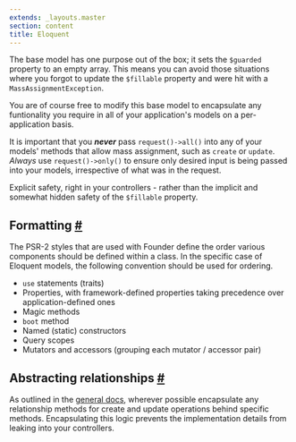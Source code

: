 ```yaml
---
extends: _layouts.master
section: content
title: Eloquent
---
```


The base model has one purpose out of the box; it sets the `$guarded` property to an empty array. This means you can avoid those situations where you forgot to update the `$fillable` property and were hit with a `MassAssignmentException`.

You are of course free to modify this base model to encapsulate any funtionality you require in all of your application's models on a per-application basis.

It is important that you ***never*** pass `request()->all()` into any of your models' methods that allow mass assignment, such as `create` or `update`. *Always* use `request()->only()` to ensure only desired input is being passed into your models, irrespective of what was in the request.

Explicit safety, right in your controllers - rather than the implicit and somewhat hidden safety of the `$fillable` property.

## Formatting <a class="text-grey" name="formatting" href="#formatting">#</a>

The PSR-2 styles that are used with Founder define the order various components should be defined within a class. In the specific case of Eloquent models, the following convention should be used for ordering.

* `use` statements (traits)
* Properties, with framework-defined properties taking precedence over application-defined ones
* Magic methods
* `boot` method
* Named (static) constructors
* Query scopes
* Mutators and accessors (grouping each mutator / accessor pair)

## Abstracting relationships <a class="text-grey" name="abstracting-relationships" href="#abstracting-relationships">#</a>

As outlined in the [general docs](/general#dont-talk-to-strangers), wherever possible encapsulate any relationship methods for create and update operations behind specific methods. Encapsulating this logic prevents the implementation details from leaking into your controllers.
